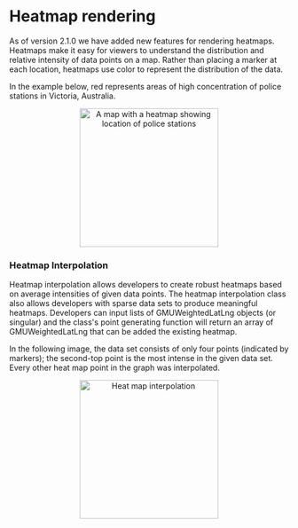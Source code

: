 Heatmap rendering
=========================
As of version 2.1.0 we have added new features for rendering heatmaps.
Heatmaps make it easy for viewers to understand the distribution and relative
intensity of data points on a map. Rather than placing a marker at each
location, heatmaps use color to represent the distribution of the data.

In the example below, red represents areas of high concentration of police
stations in Victoria, Australia.

<p align="center">
<img src="https://developers.google.com/maps/documentation/ios-sdk/images/heatmap-ios.png"
     width="250" alt="A map with a heatmap showing location of police stations">
</p>

### Heatmap Interpolation
Heatmap interpolation allows developers to create robust heatmaps based on average intensities of given data points. The heatmap interpolation class also allows developers with sparse data sets to produce meaningful heatmaps. Developers can input lists of GMUWeightedLatLng objects (or singular) and the class's point generating function will return an array of GMUWeightedLatLng that can be added the existing heatmap.

In the following image, the data set consists of only four points (indicated by markers); the second-top point is the most intense in the given data set. Every other heat map point in the graph was interpolated.
<p align="center">
<img src="https://i.ibb.co/W0kb76P/Capture.png"
     width="250" alt="Heat map interpolation">
</p>

